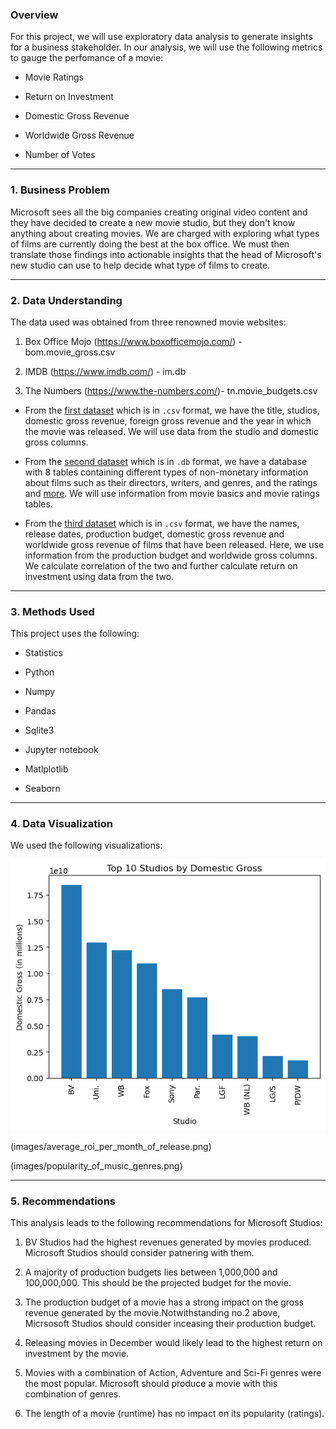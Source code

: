 ### Overview

For this project, we will use exploratory data analysis to generate insights for a business stakeholder. In our analysis, we will use the following metrics to gauge the perfomance of a movie:

 * Movie Ratings

 * Return on Investment

 * Domestic Gross Revenue 

 * Worldwide Gross Revenue

 * Number of Votes

---

### 1. Business Problem

Microsoft sees all the big companies creating original video content and they have decided to create a new movie studio, but they don't know anything about creating movies. We are charged with exploring what types of films are currently doing the best at the box office. We must then translate those findings into actionable insights that the head of Microsoft's new studio can use to help decide what type of films to create.

---

### 2. Data Understanding
The data used was obtained from three renowned movie websites:

 1. Box Office Mojo (https://www.boxofficemojo.com/) - bom.movie_gross.csv

 2. IMDB (https://www.imdb.com/) - im.db

 3. The Numbers (https://www.the-numbers.com/)- tn.movie_budgets.csv
 
 * From the [first dataset](bom.movie_gross.csv) which is in `.csv` format, we have the title, studios, domestic gross revenue, foreign gross revenue and the year in which the movie was released. We will use data from the studio and domestic gross columns.
 
 * From the [second dataset](im.db) which is in `.db` format, we have a database with 8 tables containing different types of non-monetary information about films such as their directors, writers, and genres, and the ratings and [more](images/imdb_data_erd.jpeg). We will use information from movie basics and movie ratings tables.
 
 * From the [third dataset](data/tn.movie_budgets.csv.gz) which is in `.csv` format, we have the names, release dates, production budget, domestic gross revenue and worldwide gross revenue of films that have been released. Here, we use information from the production budget and worldwide gross columns. We calculate correlation of the two and further calculate return on investment using data from the two.

---

### 3. Methods Used

This project uses the following:

 * Statistics 

 * Python
 
 * Numpy

 * Pandas
 
 * Sqlite3
 
 * Jupyter notebook
 
 * Matlplotlib
 
 * Seaborn

---

### 4. Data Visualization

We used the following visualizations:

![top_10_studios_by_domestic_gross](images/top_10_studios_by_domestic_gross.png)

(images/average_roi_per_month_of_release.png)

(images/popularity_of_music_genres.png)

---

### 5. Recommendations
This analysis leads to the following recommendations for Microsoft Studios:

1. BV Studios had the highest revenues generated by movies produced. Microsoft Studios should consider patnering with them.

2. A majority of production budgets lies between 1,000,000 and 100,000,000. This should be the projected budget for the movie.

3. The production budget of a movie has a strong impact on the gross revenue generated by the movie.Notwithstanding no.2 above, Micrsosoft Studios should consider inceasing their production budget.

4. Releasing movies in December would likely lead to the highest return on investment by the movie.

5. Movies with a combination of Action, Adventure and Sci-Fi genres were the most popular. Microsoft should produce a movie with this combination of genres.

6. The length of a movie (runtime) has no impact on its popularity (ratings).